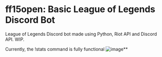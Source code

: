 # ff15open: Basic League of Legends Discord Bot 
League of Legends Discord bot made using Python, Riot API and Discord API. WIP.

Currently, the !stats command is fully functional
![image](https://user-images.githubusercontent.com/92048016/167280828-e700fcd3-4a97-45d2-834e-38953294b5b1.png)**
